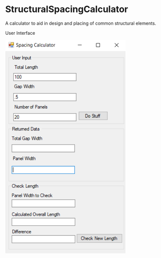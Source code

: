 # StructuralSpacingCalculator
A calculator to aid in design and placing of common structural elements.

User Interface

![alt text](https://github.com/FrostyDesigner/StructuralSpacingCalculator/blob/master/SpacingCalculator1.png)

